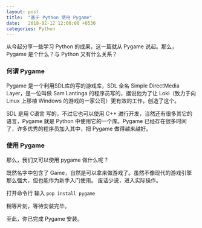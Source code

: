 ```yaml
---
layout: post
title:  "基于 Python 使用 Pygame"
date:   2018-02-12 12:00:00 +0530
categories: Python
---
```

从今起分享一些学习 Python 的成果，这一篇就从 Pygame 说起。那么，Pygame 是个什么？与 Python 又有什么关系？

### 何谓 Pygame

Pygame 是一个利用SDL库的写的游戏库，SDL 全名 Simple DirectMedia Layer，是一位叫做 Sam Lantinga 的程序员写的，据说他为了让 Loki（致力于向 Linux 上移植 Windows 的游戏的一家公司）更有效的工作，创造了这个。

SDL 是用 C语言 写的，不过它也可以使用 C++ 进行开发，当然还有很多其它的语言，Pygame 就是 Python 中使用它的一个库。Pygame 已经存在很多时间了，许多优秀的程序员加入其中，把 Pygame 做得越来越好。

### 使用 Pygame

那么，我们又可以使用 pygame 做什么呢？

既然名字中包含了 Game，自然是可以拿来做游戏了。虽然不像现代的游戏引擎那么强大，但也能作为新手入门使用。
废话少说，进入实际操作。

打开命令行 输入 `pop install pygame`

稍等片刻，等待安装完毕。

至此，你已完成 Pygame 安装。
